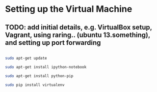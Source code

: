 # Setting up the Virtual Machine

## TODO: add initial details, e.g. VirtualBox setup, Vagrant, using raring.. (ubuntu 13.something), and setting up port forwarding

```sh

sudo apt-get update

sudo apt-get install ipython-notebook 

sudo apt-get install python-pip

sudo pip install virtualenv


```

